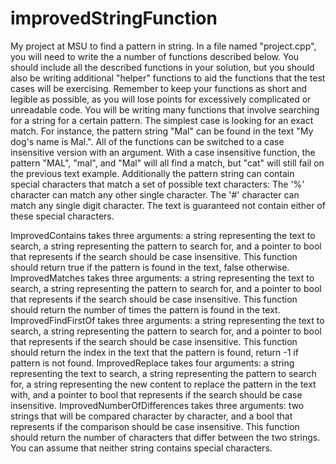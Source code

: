# improvedStringFunction
My project at MSU to find a pattern in string.
In a file named "project.cpp", you will need to write the a number of functions described below. You should include all the described functions in your solution, but you should also be writing additional "helper" functions to aid the functions that the test cases will be exercising. Remember to keep your functions as short and legible as possible, as you will lose points for excessively complicated or unreadable code.
You will be writing many functions that involve searching for a string for a certain pattern. The simplest case is looking for an exact match. For instance, the pattern string "Mal" can be found in the text "My dog's name is Mal.". All of the functions can be switched to a case insensitive version with an argument. With a case insensitive function, the pattern "MAL", "mal", and "Mal" will all find a match, but "cat" will still fail on the previous text example.
Additionally the pattern string can contain special characters that match a set of possible text characters:
The '%' character can match any other single character.
The '#' character can match any single digit character.
The text is guaranteed not contain either of these special characters.

ImprovedContains takes three arguments: a string representing the text to search, a string representing the pattern to search for, and a pointer to bool that represents if the search should be case insensitive. This function should return true if the pattern is found in the text, false otherwise.
ImprovedMatches takes three arguments: a string representing the text to search, a string representing the pattern to search for, and a pointer to bool that represents if the search should be case insensitive. This function should return the number of times the pattern is found in the text.
ImprovedFindFirstOf takes three arguments: a string representing the text to search, a string representing the pattern to search for, and a pointer to bool that represents if the search should be case insensitive. This function should return the index in the text that the pattern is found, return -1 if pattern is not found.
ImprovedReplace takes four arguments: a string representing the text to search, a string representing the pattern to search for, a string representing the new content to replace the pattern in the text with, and a pointer to bool that represents if the search should be case insensitive.
ImprovedNumberOfDifferences takes three arguments: two strings that will be compared character by character, and a bool that represents if the comparison should be case insensitive. This function should return the number of characters that differ between the two strings. You can assume that neither string contains special characters.

